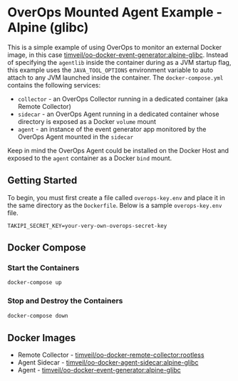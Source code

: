 # OverOps Mounted Agent Example - Alpine (glibc)
This is a simple example of using OverOps to monitor an external Docker image, in this case [timveil/oo-docker-event-generator:alpine-glibc](https://hub.docker.com/r/timveil/oo-docker-event-generator).  Instead of specifying the `agentlib` inside the container during as a JVM startup flag, this example uses the `JAVA_TOOL_OPTIONS` environment variable to auto attach to any JVM launched inside the container.  The `docker-compose.yml` contains the following services:
* `collector` - an OverOps Collector running in a dedicated container (aka Remote Collector)
* `sidecar` - an OverOps Agent running in a dedicated container whose directory is exposed as a Docker `volume` mount
* `agent` - an instance of the event generator app monitored by the OverOps Agent mounted in the `sidecar`

Keep in mind the OverOps Agent could be installed on the Docker Host and exposed to the `agent` container as a Docker `bind` mount. 

## Getting Started
To begin, you must first create a file called `overops-key.env` and place it in the same directory as the `Dockerfile`.  Below is a sample `overops-key.env` file.

```properties
TAKIPI_SECRET_KEY=your-very-own-overops-secret-key
```

## Docker Compose

### Start the Containers
```bash
docker-compose up
```

### Stop and Destroy the Containers
```bash
docker-compose down
```

## Docker Images
* Remote Collector - [timveil/oo-docker-remote-collector:rootless](https://hub.docker.com/r/timveil/oo-docker-remote-collector/)
* Agent Sidecar - [timveil/oo-docker-agent-sidecar:alpine-glibc](https://hub.docker.com/r/timveil/oo-docker-agent-sidecar/)
* Agent - [timveil/oo-docker-event-generator:alpine-glibc](https://hub.docker.com/r/timveil/oo-docker-event-generator)
